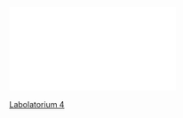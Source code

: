 ![2020_W06_funkcje_parametry](Notatki/Semestr%201/Podstawy%20programowania/Wyk%C5%82ady/Wyk%C5%82ad%206/2020_W06_funkcje_parametry.pdf)




[Labolatorium 4](Notatki/Semestr%201/Podstawy%20programowania/Labolatoria/Labolatoria%204/Labolatorium%204.md)